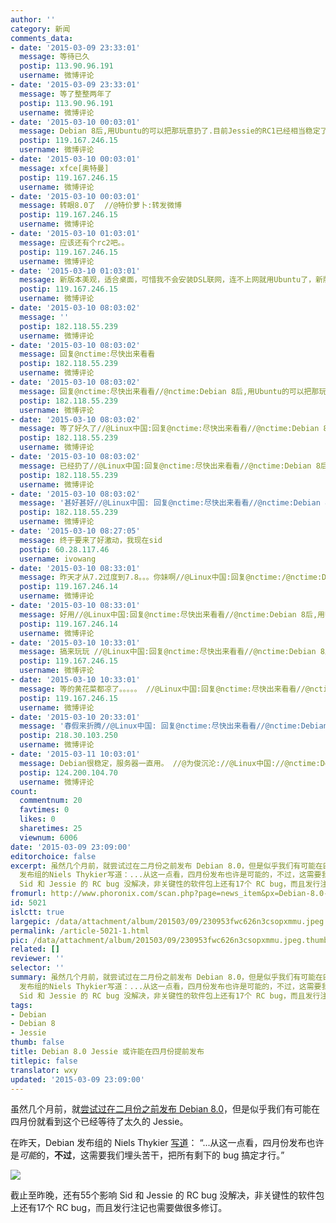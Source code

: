 ```yaml
---
author: ''
category: 新闻
comments_data:
- date: '2015-03-09 23:33:01'
  message: 等待已久
  postip: 113.90.96.191
  username: 微博评论
- date: '2015-03-09 23:33:01'
  message: 等了整整两年了
  postip: 113.90.96.191
  username: 微博评论
- date: '2015-03-10 00:03:01'
  message: Debian 8后,用Ubuntu的可以把那玩意扔了.目前Jessie的RC1已经相当稳定了.之前的Wheezy经过了4个beta版本,3个RC版本才最终发布.而Jessie只经过了2个beta版本就开始冻结进RC了.可见Jessie将是Debian发行以来最优秀的版本了.
  postip: 119.167.246.15
  username: 微博评论
- date: '2015-03-10 00:03:01'
  message: xfce[奥特曼]
  postip: 119.167.246.15
  username: 微博评论
- date: '2015-03-10 00:03:01'
  message: 转眼8.0了  //@特价萝卜:转发微博
  postip: 119.167.246.15
  username: 微博评论
- date: '2015-03-10 01:03:01'
  message: 应该还有个rc2吧。。
  postip: 119.167.246.15
  username: 微博评论
- date: '2015-03-10 01:03:01'
  message: 新版本美观，适合桌面，可惜我不会安装DSL联网，连不上网就用Ubuntu了，新版本的Debian和CentOS默认都没有DSL直接使用了。
  postip: 119.167.246.15
  username: 微博评论
- date: '2015-03-10 08:03:02'
  message: ''
  postip: 182.118.55.239
  username: 微博评论
- date: '2015-03-10 08:03:02'
  message: 回复@nctime:尽快出来看看
  postip: 182.118.55.239
  username: 微博评论
- date: '2015-03-10 08:03:02'
  message: 回复@nctime:尽快出来看看//@nctime:Debian 8后,用Ubuntu的可以把那玩意扔了.目前Jessie的RC1已经相当稳定了.之前的Wheezy经过了4个beta版本,3个RC版本才最终发布.而Jessie只经过了2个beta版本就开始冻结进RC了.可见Jessie将是Debian发行以来最优秀的版本了.
  postip: 182.118.55.239
  username: 微博评论
- date: '2015-03-10 08:03:02'
  message: 等了好久了//@Linux中国:回复@nctime:尽快出来看看//@nctime:Debian 8后,用Ubuntu的可以把那玩意扔了.目前Jessie的RC1已经相当稳定了.之前的Wheezy经过了4个beta版本,3个RC版本才最终发布.而Jessie只经过了2个beta版本就开始冻结进RC了.可见Jessie将是Debian发行以来最优秀的版本了.
  postip: 182.118.55.239
  username: 微博评论
- date: '2015-03-10 08:03:02'
  message: 已经扔了//@Linux中国:回复@nctime:尽快出来看看//@nctime:Debian 8后,用Ubuntu的可以把那玩意扔了.目前Jessie的RC1已经相当稳定了.之前的Wheezy经过了4个beta版本,3个RC版本才最终发布.而Jessie只经过了2个beta版本就开始冻结进RC了.可见Jessie将是Debian发行以来最优秀的版本了.
  postip: 182.118.55.239
  username: 微博评论
- date: '2015-03-10 08:03:02'
  message: '甚好甚好//@Linux中国: 回复@nctime:尽快出来看看//@nctime:Debian 8后,用Ubuntu的可以把那玩意扔了.目前Jessie的RC1已经相当稳定了.之前的Wheezy经过了4个beta版本,3个RC版本才最终发布.而Jessie只经过了2个beta版本就开始冻结进RC了.可见Jessie将是Debian发行以来最优秀的版本了.'
  postip: 182.118.55.239
  username: 微博评论
- date: '2015-03-10 08:27:05'
  message: 终于要来了好激动，我现在sid
  postip: 60.28.117.46
  username: ivowang
- date: '2015-03-10 08:33:01'
  message: 昨天才从7.2过度到7.8。。。你妹啊//@Linux中国:回复@nctime:/@nctime:Debian 8后,用Ubuntu的可以把那玩意意扔了.目前Jessie的RC1已经相当稳定了.之前的Wheezy经过了4个beta版本,3个RC版本才最终发布.而Jessie只经过了2个beta版本就开始冻结进RC了.可见Jessie将是Debian发行以来最优秀的版本了.
  postip: 119.167.246.14
  username: 微博评论
- date: '2015-03-10 08:33:01'
  message: 好用//@Linux中国:回复@nctime:尽快出来看看//@nctime:Debian 8后,用Ubuntu的可以把那玩意扔了.目前Jessie的RC1已经相当稳定了.之前的Wheezy经过了4个beta版本,3个RC版本才最终发布.而Jessie只经过了2个beta版本就开始冻结进RC了.可见Jessie将是Debian发行以来最优秀的版本了.
  postip: 119.167.246.14
  username: 微博评论
- date: '2015-03-10 10:33:01'
  message: 搞来玩玩 //@Linux中国:回复@nctime:尽快出来看看//@nctime:Debian 8后,用Ubuntu的可以把那玩意扔了.目前Jessie的RC1已经相当稳定了.之前的Wheezy经过了4个beta版本,3个RC版本才最终发布.而Jessie只经过了2个beta版本就开始冻结进RC了.可见Jessie将是Debian发行以来最优秀的版本了.
  postip: 119.167.246.15
  username: 微博评论
- date: '2015-03-10 10:33:01'
  message: 等的黄花菜都凉了。。。。。 //@Linux中国:回复@nctime:尽快出来看看//@nctime:Debian 8后,用Ubuntu的可以把那玩意扔了.目前Jessie的RC1已经相当稳定了.之前的Wheezy经过了4个beta版本,3个RC版本才最终发布.而Jessie只经过了2个beta版本就开始冻结进RC了.可见Jessie将是Debian发行以来最优秀的版本了.
  postip: 119.167.246.15
  username: 微博评论
- date: '2015-03-10 20:33:01'
  message: '春假来折腾//@Linux中国: 回复@nctime:尽快出来看看//@nctime:Debian 8后,用Ubuntu的可以把那玩意扔了.目前Jessie的RC1已经相当稳定了.之前的Wheezy经过了4个beta版本,3个RC版本才最终发布.而Jessie只经过了2个beta版本就开始冻结进RC了.可见Jessie将是Debian发行以来最优秀的版本了.'
  postip: 218.30.103.250
  username: 微博评论
- date: '2015-03-11 10:03:01'
  message: Debian很稳定，服务器一直用。 //@为俊沉沦://@Linux中国://@nctime:Debian 8后,用Ubuntu的可以把那玩意意扔了.目前Jessie的RC1已经相当稳定了.之前的Wheezy经过了4个beta版本,3个RC版本才最终发布.而Jessie只经过了2个beta版本就开始冻结进RC了.可见Jessie将是Debian发行以来最优秀的版本了.
  postip: 124.200.104.70
  username: 微博评论
count:
  commentnum: 20
  favtimes: 0
  likes: 0
  sharetimes: 25
  viewnum: 6006
date: '2015-03-09 23:09:00'
editorchoice: false
excerpt: 虽然几个月前，就尝试过在二月份之前发布 Debian 8.0，但是似乎我们有可能在四月份就看到这个已经等待了太久的 Jessie。 在昨天，Debian
  发布组的Niels Thykier写道：...从这一点看，四月份发布也许是可能的，不过，这需要我们埋头苦干，把所有剩下的 bug 搞定才行。  截止至昨晚，还有55个影响
  Sid 和 Jessie 的 RC bug 没解决，非关键性的软件包上还有17个 RC bug，而且发行注记也需要做很多修订。
fromurl: http://www.phoronix.com/scan.php?page=news_item&px=Debian-8.0-April-Release-Maybe
id: 5021
islctt: true
largepic: /data/attachment/album/201503/09/230953fwc626n3csopxmmu.jpeg
permalink: /article-5021-1.html
pic: /data/attachment/album/201503/09/230953fwc626n3csopxmmu.jpeg.thumb.jpg
related: []
reviewer: ''
selector: ''
summary: 虽然几个月前，就尝试过在二月份之前发布 Debian 8.0，但是似乎我们有可能在四月份就看到这个已经等待了太久的 Jessie。 在昨天，Debian
  发布组的Niels Thykier写道：...从这一点看，四月份发布也许是可能的，不过，这需要我们埋头苦干，把所有剩下的 bug 搞定才行。  截止至昨晚，还有55个影响
  Sid 和 Jessie 的 RC bug 没解决，非关键性的软件包上还有17个 RC bug，而且发行注记也需要做很多修订。
tags:
- Debian
- Debian 8
- Jessie
thumb: false
title: Debian 8.0 Jessie 或许能在四月份提前发布
titlepic: false
translator: wxy
updated: '2015-03-09 23:09:00'
---
```


虽然几个月前，就[尝试过在二月份之前发布 Debian 8.0](http://www.phoronix.com/scan.php?page=news_item&px=MTgzNDQ)，但是似乎我们有可能在四月份就看到这个已经等待了太久的 Jessie。


在昨天，Debian 发布组的 Niels Thykier [写道](https://lists.debian.org/debian-devel-announce/2015/03/msg00002.html)： “...从这一点看，四月份发布也许是*可能*的，**不过**，这需要我们埋头苦干，把所有剩下的 bug 搞定才行。” 


![](/data/attachment/album/201503/09/230953fwc626n3csopxmmu.jpeg)


截止至昨晚，还有55个影响 Sid 和 Jessie 的 RC bug 没解决，非关键性的软件包上还有17个 RC bug，而且发行注记也需要做很多修订。